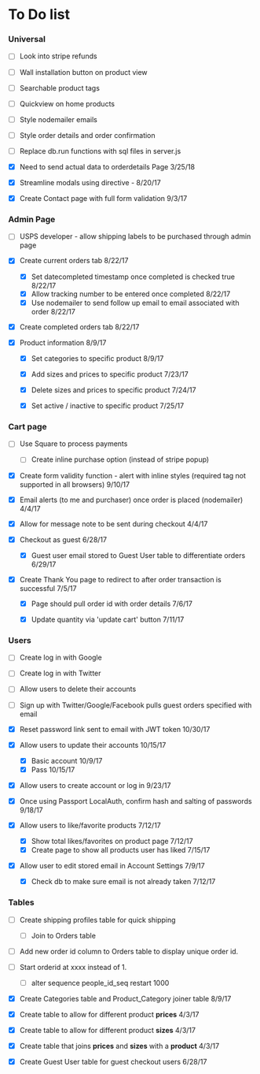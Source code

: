 # To Do list
### Universal
- [ ] Look into stripe refunds
- [ ] Wall installation button on product view
- [ ] Searchable product tags
- [ ] Quickview on home products


- [ ] Style nodemailer emails
- [ ] Style order details and order confirmation
- [ ] Replace db.run functions with sql files in server.js
- [x] Need to send actual data to orderdetails Page 3/25/18
- [x] Streamline modals using directive - 8/20/17
- [x] Create Contact page with full form validation 9/3/17

### Admin Page

- [ ] USPS developer - allow shipping labels to be purchased through admin page

- [x] Create current orders tab 8/22/17
  - [x] Set datecompleted timestamp once completed is checked true 8/22/17
  - [x] Allow tracking number to be entered once completed 8/22/17
  - [x] Use nodemailer to send follow up email to email associated with order 8/22/17

- [x] Create completed orders tab 8/22/17

- [x] Product information 8/9/17
  - [x] Set categories to specific product 8/9/17
  - [x] Add sizes and prices to specific product 7/23/17
  - [x] Delete sizes and prices to specific product 7/24/17
  - [x] Set active / inactive to specific product 7/25/17



### Cart page

- [ ] Use Square to process payments
  - [ ] Create inline purchase option (instead of stripe popup)

- [x] Create form validity function - alert with inline styles (required tag not supported in all browsers) 9/10/17

- [x] Email alerts (to me and purchaser) once order is placed (nodemailer) 4/4/17

- [x] Allow for message note to be sent during checkout 4/4/17

- [x] Checkout as guest 6/28/17 <br>
  - [x] Guest user email stored to Guest User table to differentiate orders 6/29/17

- [x] Create Thank You page to redirect to after order transaction is successful 7/5/17
  - [x] Page should pull order id with order details 7/6/17

  - [x] Update quantity via 'update cart' button 7/11/17



### Users

- [ ] Create log in with Google

- [ ] Create log in with Twitter

- [ ] Allow users to delete their accounts

- [ ] Sign up with Twitter/Google/Facebook pulls guest orders specified with email

- [x] Reset password link sent to email with JWT token 10/30/17

- [x] Allow users to update their accounts 10/15/17
  - [x] Basic account 10/9/17
  - [x] Pass 10/15/17

- [x] Allow users to create account or log in 9/23/17

- [x] Once using Passport LocalAuth, confirm hash and salting of passwords 9/18/17

- [x] Allow users to like/favorite products 7/12/17
  - [x] Show total likes/favorites on product page 7/12/17
  - [x] Create page to show all products user has liked 7/15/17

- [x] Allow user to edit stored email in Account Settings 7/9/17
  - [x] Check db to make sure email is not already taken 7/12/17



### Tables

- [ ] Create shipping profiles table for quick shipping
  - [ ] Join to Orders table

- [ ] Add new order id column to Orders table to display unique order id.

- [ ] Start orderid at xxxx instead of 1.
  - [ ] alter sequence people_id_seq restart 1000



- [x] Create Categories table and Product_Category joiner table 8/9/17

- [x] Create table to allow for different product **prices** 4/3/17

- [x] Create table to allow for different product **sizes** 4/3/17

- [x] Create table that joins **prices** and **sizes** with a **product** 4/3/17

- [x] Create Guest User table for guest checkout users 6/28/17

